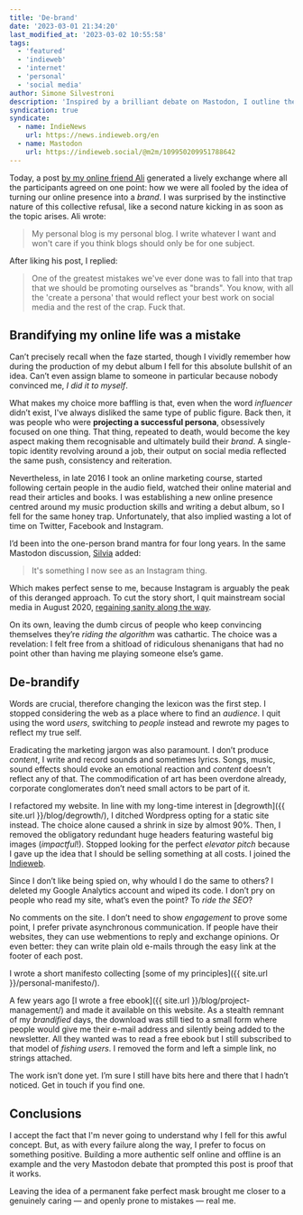 ```yaml
---
title: 'De-brand'
date: '2023-03-01 21:34:20'
last_modified_at: '2023-03-02 10:55:58'
tags:
  - 'featured'
  - 'indieweb'
  - 'internet'
  - 'personal'
  - 'social media'
author: Simone Silvestroni
description: 'Inspired by a brilliant debate on Mastodon, I outline the steps taken to remove the concept of personal brand from my online presence.'
syndication: true
syndicate:
  - name: IndieNews
    url: https://news.indieweb.org/en
  - name: Mastodon
    url: https://indieweb.social/@m2m/109950209951788642
---
```

Today, a post [by my online friend Ali](https://web.archive.org/web/20231223023152/https://alirezahayati.com/) generated a lively exchange where all the participants agreed on one point: how we were all fooled by the idea of turning our online presence into a *brand*. I was surprised by the instinctive nature of this collective refusal, like a second nature kicking in as soon as the topic arises. Ali wrote:

> My personal blog is my personal blog. I write whatever I want and won't care if you think blogs should only be for one subject.

After liking his post, I replied:

> One of the greatest mistakes we've ever done was to fall into that trap that we should be promoting ourselves as "brands". You know, with all the 'create a persona' that would reflect your best work on social media and the rest of the crap. Fuck that.

## Brandifying my online life was a mistake

Can’t precisely recall when the faze started, though I vividly remember how during the production of my debut album I fell for this absolute bullshit of an idea. Can’t even assign blame to someone in particular because nobody convinced me, *I did it to myself*.

What makes my choice more baffling is that, even when the word *influencer* didn’t exist, I've always disliked the same type of public figure. Back then, it was people who were **projecting a successful persona**, obsessively focused on one thing. That thing, repeated to death, would become the key aspect making them recognisable and ultimately build their *brand*. A single-topic identity revolving around a job, their output on social media reflected the same push, consistency and reiteration.

Nevertheless, in late 2016 I took an online marketing course, started following certain people in the audio field, watched their online material and read their articles and books. I was establishing a new online presence centred around my music production skills and writing a debut album, so I fell for the same honey trap. Unfortunately, that also implied wasting a lot of time on Twitter, Facebook and Instagram.

I’d been into the one-person brand mantra for four long years. In the same Mastodon discussion, [Silvia](https://silviamaggidesign.com) added:

> It's something I now see as an Instagram thing.

Which makes perfect sense to me, because Instagram is arguably the peak of this deranged approach. To cut the story short, I quit mainstream social media in August 2020, [regaining sanity along the way](/blog/life-after-social-networks/). 

On its own, leaving the dumb circus of people who keep convincing themselves they’re *riding the algorithm* was cathartic. The choice was a revelation: I felt free from a shitload of ridiculous shenanigans that had no point other than having me playing someone else’s game.

## De-brandify

Words are crucial, therefore changing the lexicon was the first step. I stopped considering the web as a place where to find an *audience*. I quit using the word *users*, switching to *people* instead and rewrote my pages to reflect my true self.

Eradicating the marketing jargon was also paramount. I don’t produce *content*, I write and record sounds and sometimes lyrics. Songs, music, sound effects should evoke an emotional reaction and *content* doesn’t reflect any of that. The commodification of art has been overdone already, corporate conglomerates don’t need small actors to be part of it.

I refactored my website. In line with my long-time interest in [degrowth]({{ site.url }}/blog/degrowth/), I ditched Wordpress opting for a static site instead. The choice alone caused a shrink in size by almost 90%. Then, I removed the obligatory redundant huge headers featuring wasteful big images (*impactful*!). Stopped looking for the perfect *elevator pitch* because I gave up the idea that I should be selling something at all costs. I joined the [Indieweb](https://indieweb.org).

Since I don’t like being spied on, why whould I do the same to others? I deleted my Google Analytics account and wiped its code. I don’t pry on people who read my site, what’s even the point? To *ride the SEO*?

No comments on the site. I don’t need to show *engagement* to prove some point, I prefer private asynchronous communication. If people have their websites, they can use webmentions to reply and exchange opinions. Or even better: they can write plain old e-mails through the easy link at the footer of each post.

I wrote a short manifesto collecting [some of my principles]({{ site.url }}/personal-manifesto/).

A few years ago [I wrote a free ebook]({{ site.url }}/blog/project-management/) and made it available on this website. As a stealth remnant of my *brandified* days, the download was still tied to a small form where people would give me their e-mail address and silently being added to the newsletter. All they wanted was to read a free ebook but I still subscribed to that model of *fishing users*. I removed the form and left a simple link, no strings attached.

The work isn’t done yet. I’m sure I still have bits here and there that I hadn’t noticed. Get in touch if you find one.

## Conclusions

I accept the fact that I'm never going to understand why I fell for this awful concept. But, as with every failure along the way, I prefer to focus on something positive. Building a more authentic self online and offline is an example and the very Mastodon debate that prompted this post is proof that it works.

Leaving the idea of a permanent fake perfect mask brought me closer to a genuinely caring — and openly prone to mistakes — real me.
